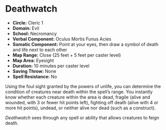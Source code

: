 # Deathwatch

- **Circle:** Cleric 1
- **Domain:** Evil
- **School:** Necromancy
- **Verbal Component:** Oculus Mortis Funus Acies
- **Somatic Component:** Point at your eyes, then draw a symbol of death and life next to each other
- **Map Range:** Close (25 feet + 5 feet per caster level)
- **Map Area:** Eyesight
- **Duration:** 10 minutes per caster level
- **Saving Throw:** None
- **Spell Resistance:** No

Using the foul sight granted by the powers of unlife, you can determine the condition of creatures near death within the spell’s range. You instantly know whether each creature within the area is dead, fragile (alive and wounded, with 3 or fewer hit points left), fighting off death (alive with 4 or more hit points), undead, or neither alive nor dead (such as a construct).

*Deathwatch* sees through any spell or ability that allows creatures to feign death.
